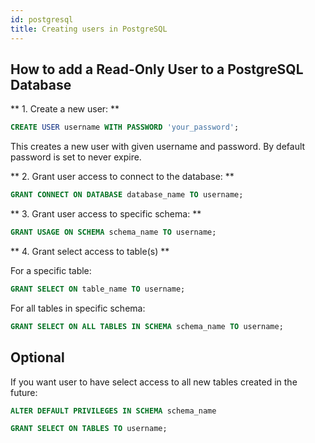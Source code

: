 ```yaml
---
id: postgresql
title: Creating users in PostgreSQL
---
```


## How to add a Read-Only User to a PostgreSQL Database


** 1. Create a new user: **

```sql
CREATE USER username WITH PASSWORD 'your_password';
```

This creates a new user with given username and password. By default password is set to never expire.

** 2. Grant user access to connect to the database: **

```sql
GRANT CONNECT ON DATABASE database_name TO username;
```

** 3. Grant user access to specific schema: **

```sql
GRANT USAGE ON SCHEMA schema_name TO username;
```

** 4. Grant select access to table(s) **

For a specific table:

```sql
GRANT SELECT ON table_name TO username;
```

For all tables in specific schema:

```sql
GRANT SELECT ON ALL TABLES IN SCHEMA schema_name TO username;
```

##  Optional

If you want user to have select access to all new tables created in the future:

```sql
ALTER DEFAULT PRIVILEGES IN SCHEMA schema_name

GRANT SELECT ON TABLES TO username;
```